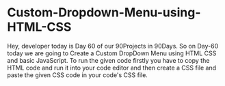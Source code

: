 # Custom-Dropdown-Menu-using-HTML-CSS
Hey, developer today is Day 60 of our 90Projects in 90Days. So on Day-60 today we are going to Create a Custom DropDown Menu using HTML CSS and basic JavaScript.  To run the given code firstly you have to copy the HTML code and run it into your code editor and then create a CSS file and paste the given CSS code in your code's CSS file.
